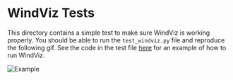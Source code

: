 # WindViz Tests

This directory contains a simple test to make sure WindViz is working properly. You should be able to run the `test_windviz.py` file and reproduce the following gif. See the code in the test file [here](https://github.com/grantbuster/windviz/blob/cfe20edb7ef3c2069a13bedf47d8d29c4ed98fb1/tests/test_windviz.py#L76-L83) for an example of how to run WindViz.


![Example](https://github.com/grantbuster/windviz/blob/main/tests/test.gif)
